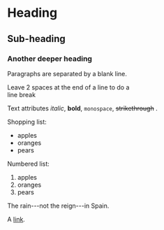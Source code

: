 Heading
=======

Sub-heading
-----------
 
### Another deeper heading
 
Paragraphs are separated
by a blank line.

Leave 2 spaces at the end of a line to do a  
line break

Text attributes *italic*, **bold**, 
`monospace`, ~~strikethrough~~ .

Shopping list:

  * apples
  * oranges
  * pears
  
Numbered list:

  1. apples
  2. oranges
  3. pears

The rain---not the reign---in
Spain.

A [link](http://example.com).

   
   